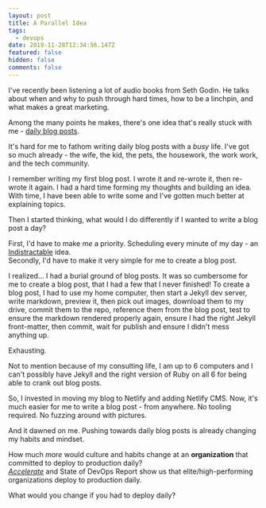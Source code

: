 ```yaml
---
layout: post
title: A Parallel Idea
tags: 
  - devops
date: 2019-11-28T12:34:56.147Z
featured: false
hidden: false
comments: false
---
```

I've recently been listening a lot of audio books from Seth Godin.
He talks about when and why to push through hard times, how to be a linchpin, and what makes a great marketing. 

Among the many points he makes, there's one idea that's really stuck with me - [daily blog posts](https://seths.blog/2017/11/this-is-post-7000/). 

It's hard for me to fathom writing daily blog posts with a _busy_ life. I've got so much already - the wife, the kid, the pets, the housework, the work work, and the tech community. 

I remember writing my first blog post. I wrote it and re-wrote it, then re-wrote it again. I had a hard time forming my thoughts and building an idea. With time, I have been able to write some and I've gotten much better at explaining topics.

Then I started thinking, what would I do differently if I wanted to write a blog post a day?

First, I'd have to make _me_ a priority. Scheduling every minute of my day - an [Indistractable](https://www.amazon.com/Indistractable-Control-Your-Attention-Choose/dp/194883653X) idea.<br>
Secondly, I'd have to make it very simple for me to create a blog post. 

I realized... I had a burial ground of blog posts. It was so cumbersome for me to create a blog post, that I had a few that I never finished!
To create a blog post, I had to use my home computer, then start a Jekyll dev server, write markdown, preview it, then pick out images, download them to my drive, commit them to the repo, reference them from the blog post, test to ensure the markdown rendered properly again, ensure I had the right Jekyll front-matter, then commit, wait for publish and ensure I didn't mess anything up. 

Exhausting. 

Not to mention because of my consulting life, I am up to 6 computers and I can't possibly have Jekyll and the right version of Ruby on all 6 for being able to crank out blog posts. 

So, I invested in moving my blog to Netlify and adding Netlify CMS. Now, it's much easier for me to write a blog post - from anywhere. No tooling required. No fuzzing around with pictures. 

And it dawned on me.
Pushing towards daily blog posts is already changing my habits and mindset. 

How much _more_ would culture and habits change at an **organization** that committed to deploy to production daily?<br>
[_Accelerate_](https://www.amazon.com/Accelerate-Software-Performing-Technology-Organizations-ebook/dp/B07B9F83WM/ref=sr_1_1?keywords=accelerate&qid=1574946065&sr=8-1) and State of DevOps Report show us that elite/high-performing organizations deploy to production daily.

What would you change if you had to deploy daily?
